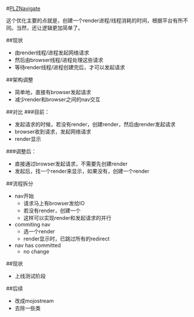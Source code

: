 #[PLZNavigate](https://docs.google.com/presentation/d/1B6CpibtGJEV2zdtuyVNsF_OOabwVKIKGRZ3WuHUUUv4/edit#slide=id.g1bc511d4c5_0_0)

这个优化主要的点就是，创建一个render进程/线程消耗的时间，根据平台有所不同。当然，还让逻辑更加简单了。

##现状
- 由render线程/进程发起网络请求
- 然后由browser线程/进程处理这些请求
- 等待render线程/进程创建完后，才可以发起请求

##架构调整
- 简单地，直接有browser发起请求
- 减少render和browser之间的nav交互

##对比
###目前：
- 发起请求的时候，若没有render，创建render，然后由render发起请求
- browser收到请求，发起网络请求
- render显示

###调整后：
- 直接通过browser发起请求，不需要先创建render
- 发起后，找一个render来显示，如果没有，创建一个render

##流程拆分
- nav开始
	- 请求马上有browser发给IO
	- 若没有render，创建一个
	- 这样可以实现render和发起请求的并行
- commiting nav
	- 选一个render
	- render显示时，已跳过所有的redirect
- nav has committed
	- no change

##现状
- 上线测试阶段

##后续
- 改成mojostream
- 去除一些类